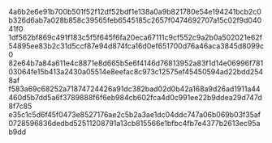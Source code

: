 4a6b2e6e91b700b501f52f12df52bdf1e138a0a9b821780e54e194241bcb2c0b326d6ab7a028b858c39565feb6545185c2657f0474692707a15c02f9d04041f0
1df562bf869c491f183c5f5f645f6fa20eca67111c9cf552c9a2b0a502021e62f54895ee83b2c31d5ccf87e94d874fca16d0ef651700d76a46aca3845d8099c0
82e64b7a84a611e4c8871e8d665b5e6f4146d76813952a83f1d14e06996f78103064fe15b413a2430a05514e8eefac8c973c12575ef45450594ad22bdd2548af
f583a69c68252a71874724426a91dc382bad02d0b42a168a9d26ad1911a44460d5b7dd5a6f3789888f6f6eb984cb602fca4d0c991ee22b9ddea29d747d8f7c85
e35c1c5d6f45f0473e8527176ae2c5b2a3ae1dc04ddc747a06b069b03f35af0728596836dedbd52511208791a13cb815566e1bfbc4fb7e4377b2613ec95ab9dd
